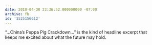 ```yaml
---
date: 2018-04-30 23:36:52.000000000 -07:00
archive: fb
id: '1525156612'
---
```


“…China’s Peppa Pig Crackdown…” is the kind of headline excerpt that keeps me excited about what the future may hold.
